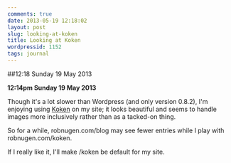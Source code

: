 ```yaml
---
comments: true
date: 2013-05-19 12:18:02
layout: post
slug: looking-at-koken
title: Looking at Koken
wordpressid: 1152
tags: journal
---
```


##12:18 Sunday 19 May 2013

**12:14pm Sunday 19 May 2013**

Though it's a lot slower than Wordpress (and only version 0.8.2), I'm enjoying using [Koken](http://koken.me/) on my site; it looks beautiful and seems to handle images more inclusively rather than as a tacked-on thing.

So for a while, robnugen.com/blog may see fewer entries while I play with robnugen.com/koken.

If I really like it, I'll make /koken be default for my site.
